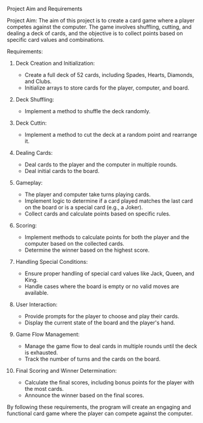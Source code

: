  Project Aim and Requirements

 Project Aim:
The aim of this project is to create a card game where a player competes against the computer. The game involves shuffling, cutting, and dealing a deck of cards, and the objective is to collect points based on specific card values and combinations.

 Requirements:

1. Deck Creation and Initialization:
   - Create a full deck of 52 cards, including Spades, Hearts, Diamonds, and Clubs.
   - Initialize arrays to store cards for the player, computer, and board.

2. Deck Shuffling:
   - Implement a method to shuffle the deck randomly.

3. Deck Cuttin:
   - Implement a method to cut the deck at a random point and rearrange it.

4. Dealing Cards:
   - Deal cards to the player and the computer in multiple rounds.
   - Deal initial cards to the board.

5. Gameplay:
   - The player and computer take turns playing cards.
   - Implement logic to determine if a card played matches the last card on the board or is a special card (e.g., a Joker).
   - Collect cards and calculate points based on specific rules.

6. Scoring:
   - Implement methods to calculate points for both the player and the computer based on the collected cards.
   - Determine the winner based on the highest score.

7. Handling Special Conditions:
   - Ensure proper handling of special card values like Jack, Queen, and King.
   - Handle cases where the board is empty or no valid moves are available.

8. User Interaction:
   - Provide prompts for the player to choose and play their cards.
   - Display the current state of the board and the player's hand.

9. Game Flow Management:
   - Manage the game flow to deal cards in multiple rounds until the deck is exhausted.
   - Track the number of turns and the cards on the board.

10. Final Scoring and Winner Determination:
    - Calculate the final scores, including bonus points for the player with the most cards.
    - Announce the winner based on the final scores.

By following these requirements, the program will create an engaging and functional card game where the player can compete against the computer.
